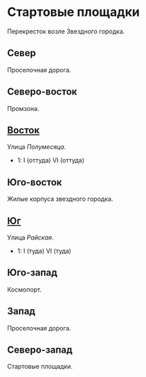 # Стартовые площадки

Перекресток возле Звездного городка.

## Север

Проселочная дорога.

## Северо-восток

Промзона.

## [Восток](./590015.md)

Улица *Полумесяца*.

* 1:    I (оттуда)  VI (оттуда)

## Юго-восток

Жилые корпуса звездного городка.

## [Юг](./585020.md)

Улица *Райская*.

* 1:    I (туда)    VI (туда)

## Юго-запад

Космопорт.

## Запад

Проселочная дорога.

## Северо-запад

Стартовые площадки.
